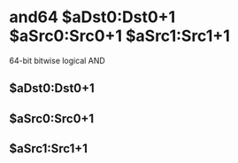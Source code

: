 # and64 $aDst0:Dst0+1 $aSrc0:Src0+1 $aSrc1:Src1+1

64-bit bitwise logical AND


## $aDst0:Dst0+1

## $aSrc0:Src0+1

## $aSrc1:Src1+1

